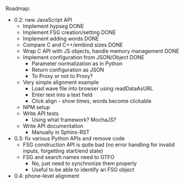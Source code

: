 Roadmap:

- 0.2: new JavaScript API
  - Implement hypseg DONE
  - Implement FSG creation/setting DONE
  - Implement adding words DONE
  - Compare C and C++/embind sizes DONE
  - Wrap C API with JS objects, handle memory management DONE
  - Implement configuration from JSON/Object DONE
	- Parameter normalization as in Python
	- Return configuration as JSON
	- To Proxy or not to Proxy?
  - Very simple alignment example
	- Load wave file into browser using readDataAsURL
	- Enter text into a text field
	- Click align - show times, words become clickable
  - NPM setup
  - Write API tests
	- Using what framework? MochaJS?
  - Write API documentation
	- Manually in Sphinx-RST
- 0.3: fix various Python APIs and remove code
  - FSG construction API is quite bad (no error handling for invalid
	inputs, forgetting start/end state)
  - FSG and search names need to GTFO
	- No, just need to synchronize them properly
	- Useful to be able to identify an FSG object
- 0.4: phone-level alignment
